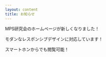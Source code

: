 ```yaml
---
layout: content
title: お知らせ
---
```


MPS研究会のホームページが新しくなりました！

モダンなレスポンシブデザインに対応しています！

スマートホンからでも閲覧可能！

